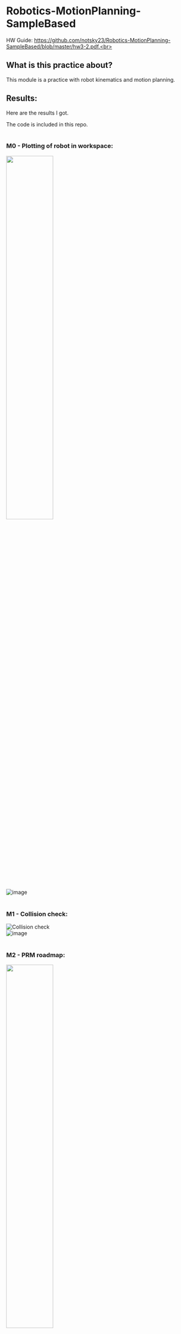 # Robotics-MotionPlanning-SampleBased

HW Guide: https://github.com/notsky23/Robotics-MotionPlanning-SampleBased/blob/master/hw3-2.pdf.<br><br>

## What is this practice about?<br>

This module is a practice with robot kinematics and motion planning.<br>

## Results:<br>

Here are the results I got.<br>

The code is included in this repo.<br><br>

### M0 - Plotting of robot in workspace:<br>

<img src="https://user-images.githubusercontent.com/98131995/234774183-aa43c871-c027-4e08-88fc-be1bba319672.png" width=50% height=50%><br><br>
![image](https://user-images.githubusercontent.com/98131995/234774248-c49252f4-8ae4-4d06-8d06-47ec421bfb46.png)<br><br>

### M1 - Collision check:<br>

![Collision check](https://user-images.githubusercontent.com/98131995/234804794-a9d0423c-da91-469b-a42b-1b7e360637c8.gif)<br>
![image](https://user-images.githubusercontent.com/98131995/234805103-07ebc4bf-dc0b-4d7c-b578-de683460f071.png)<br><br>

### M2 - PRM roadmap:<br>

<img src="https://user-images.githubusercontent.com/98131995/234808635-f2054c30-9136-4eb5-a04c-9f4a5fa9309e.png" width=50% height=50%><br>
![image](https://user-images.githubusercontent.com/98131995/234808181-4b135a6c-77bd-4b5b-bde8-e42f90289162.png)<br><br>

### M3 - PRM collision free path:<br>

<img src="https://user-images.githubusercontent.com/98131995/234811080-91b5ee2a-4bd5-4752-a334-f14e276752ed.png" width=50% height=50%>![PRM](https://user-images.githubusercontent.com/98131995/234813017-be1d9443-e951-4066-95d4-73d7a4ce7a37.gif)<br>

![image](https://user-images.githubusercontent.com/98131995/234811312-6b2dd8a3-109b-4952-8c66-41ad7fcb6f86.png)<br><br>
